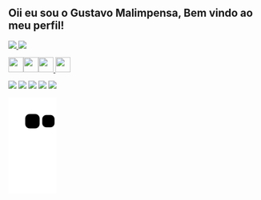 ## Oii eu sou o Gustavo Malimpensa, Bem vindo ao meu perfil!

<div>
<a href="https://github.com/GustavoMalimpensa">
<img height="180em" src="https://github-readme-stats.vercel.app/api?username=GustavoMalimpensa&show_icons=true&theme=dracula&include_all_commits=true&count_private=true"/> 
<img height="180em" src="https://github-readme-stats.vercel.app/api/top-langs/?username=GustavoMalimpensa&layout=compact&langs_count=7&theme=dracula"/>
</div>
  
<img src="https://cdn.jsdelivr.net/gh/devicons/devicon/icons/css3/css3-original.svg" width="30" height="30" /><img src="https://cdn.jsdelivr.net/gh/devicons/devicon/icons/html5/html5-original.svg" width="30" height="30" /><img src="https://cdn.jsdelivr.net/gh/devicons/devicon/icons/python/python-original.svg"  width="30" height="30"/> <img src="https://cdn.jsdelivr.net/gh/devicons/devicon/icons/javascript/javascript-original.svg" width="30" height="30" />
    
<div>
<a href="https://discord.com/channels/gumalimpensa#8691" target="_blank"><img src="https://img.shields.io/badge/-discord-%230067C5?style=for-the-badge&logo=discord&logoColor=white" target="_blank"></a>
<a href="https://instagram.com/gustavo_malimpensa/" target="_blank"><img src="https://img.shields.io/badge/-Instagram-%23E4405F?style=for-the-badge&logo=instagram&logoColor=white" target="_blank"></a>
<a href="https://www.twitch.tv/gumalimpensa" target="_blank"><img src="https://img.shields.io/badge/Twitch-9146FF?style=for-the-badge&logo=twitch&logoColor=white" target="_blank"></a>
<a href = "mailto:gumalimpensa@gmail.com"><img src="https://img.shields.io/badge/Gmail-D14836?style=for-the-badge&logo=gmail&logoColor=white" target="_blank"></a>
<a href="https://www.linkedin.com/in/gustavo-malimpensa" target="_blank"><img src="https://img.shields.io/badge/-LinkedIn-%230077B5?style=for-the-badge&logo=linkedin&logoColor=white" target="_blank"></a>   
</div>
  
 
  
![Snake animation](https://github.com/GustavoMalimpensa/GustavoMalimpensa/blob/output/github-contribution-grid-snake.svg)
